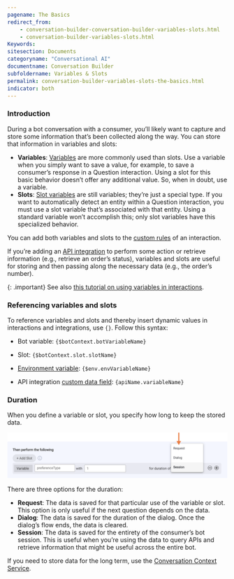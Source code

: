 ```yaml
---
pagename: The Basics
redirect_from:
    - conversation-builder-conversation-builder-variables-slots.html
    - conversation-builder-variables-slots.html
Keywords:
sitesection: Documents
categoryname: "Conversational AI"
documentname: Conversation Builder
subfoldername: Variables & Slots
permalink: conversation-builder-variables-slots-the-basics.html
indicator: both
---
```


### Introduction

During a bot conversation with a consumer, you’ll likely want to capture and store some information that’s been collected along the way. You can store that information in variables and slots:

* **Variables**: [Variables](conversation-builder-variables-slots-variables.html) are more commonly used than slots. Use a variable when you simply want to save a value, for example, to save a consumer’s response in a Question interaction. Using a slot for this basic behavior doesn’t offer any additional value. So, when in doubt, use a variable.
* **Slots**: [Slot variables](conversation-builder-variables-slots-slots.html) are still variables; they’re just a special type. If you want to automatically detect an entity within a Question interaction, you must use a slot variable that’s associated with that entity. Using a standard variable won’t accomplish this; only slot variables have this specialized behavior.

You can add both variables and slots to the [custom rules](conversation-builder-interactions-configuration-next-action.html#custom-rules) of an interaction.

If you’re adding an [API integration](conversation-builder-integrations-api-integrations.html) to perform some action or retrieve information (e.g., retrieve an order’s status), variables and slots are useful for storing and then passing along the necessary data (e.g., the order’s number).

{: .important}
See also [this tutorial on using variables in interactions](tutorials-guides-getting-started-with-bot-building-integrations.html).

### Referencing variables and slots
To reference variables and slots and thereby insert dynamic values in interactions and integrations, use `{}`. Follow this syntax:

  * Bot variable: `{$botContext.botVariableName}`

  * Slot: `{$botContext.slot.slotName}`

  * [Environment variable](conversation-builder-environment-variables.html): `{$env.envVariableName}`

  * API integration [custom data field](conversation-builder-integrations-integration-basics.html#process-api-results-with-custom-data-fields): `{apiName.variableName}`

### Duration

When you define a variable or slot, you specify how long to keep the stored data.

<img width="800" src="img/ConvoBuilder/variablesSlotsDuration.png" alt="The options for specifying a duration">

There are three options for the duration:

* **Request**: The data is saved for that particular use of the variable or slot. This option is only useful if the next question depends on the data.
* **Dialog**: The data is saved for the duration of the dialog. Once the dialog’s flow ends, the data is cleared.
* **Session**: The data is saved for the entirety of the consumer’s bot session. This is useful when you’re using the data to query APIs and retrieve information that might be useful across the entire bot.

If you need to store data for the long term, use the [Conversation Context Service](conversation-builder-scripting-functions-manage-the-conversation-context-service.html).
